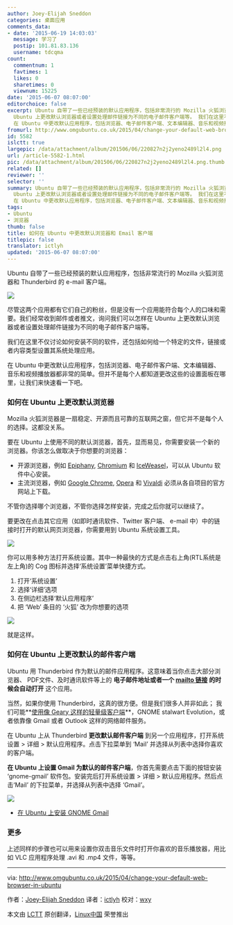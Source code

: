 ```yaml
---
author: Joey-Elijah Sneddon
categories: 桌面应用
comments_data:
- date: '2015-06-19 14:03:03'
  message: 学习了
  postip: 101.81.83.136
  username: tdcqma
count:
  commentnum: 1
  favtimes: 1
  likes: 0
  sharetimes: 0
  viewnum: 15225
date: '2015-06-07 08:07:00'
editorchoice: false
excerpt: Ubuntu 自带了一些已经预装的默认应用程序，包括非常流行的 Mozilla 火狐浏览器和 Thunderbird 的 e-mail 客户端。  尽管这两个应用都有它们自己的粉丝，但是没有一个应用能符合每个人的口味和需要。我们经常收到邮件或者推文，询问我们可以怎样在
  Ubuntu 上更改默认浏览器或者设置处理邮件链接为不同的电子邮件客户端等。 我们在这里不仅讨论如何安装不同的软件，还包括如何给一个特定的文件，链接或者内容类型设置其系统处理应用。
  在 Ubuntu 中更改默认应用程序，包括浏览器、电子邮件客户端、文本编辑器、音乐和视频播放器都非常的简
fromurl: http://www.omgubuntu.co.uk/2015/04/change-your-default-web-browser-in-ubuntu
id: 5582
islctt: true
largepic: /data/attachment/album/201506/06/220827n2j2yeno2489l2l4.png
url: /article-5582-1.html
pic: /data/attachment/album/201506/06/220827n2j2yeno2489l2l4.png.thumb.jpg
related: []
reviewer: ''
selector: ''
summary: Ubuntu 自带了一些已经预装的默认应用程序，包括非常流行的 Mozilla 火狐浏览器和 Thunderbird 的 e-mail 客户端。  尽管这两个应用都有它们自己的粉丝，但是没有一个应用能符合每个人的口味和需要。我们经常收到邮件或者推文，询问我们可以怎样在
  Ubuntu 上更改默认浏览器或者设置处理邮件链接为不同的电子邮件客户端等。 我们在这里不仅讨论如何安装不同的软件，还包括如何给一个特定的文件，链接或者内容类型设置其系统处理应用。
  在 Ubuntu 中更改默认应用程序，包括浏览器、电子邮件客户端、文本编辑器、音乐和视频播放器都非常的简
tags:
- Ubuntu
- 浏览器
thumb: false
title: 如何在 Ubuntu 中更改默认浏览器和 Email 客户端
titlepic: false
translator: ictlyh
updated: '2015-06-07 08:07:00'
---
```


Ubuntu 自带了一些已经预装的默认应用程序，包括非常流行的 Mozilla 火狐浏览器和 Thunderbird 的 e-mail 客户端。


![](/data/attachment/album/201506/06/220827n2j2yeno2489l2l4.png)


尽管这两个应用都有它们自己的粉丝，但是没有一个应用能符合每个人的口味和需要。我们经常收到邮件或者推文，询问我们可以怎样在 Ubuntu 上更改默认浏览器或者设置处理邮件链接为不同的电子邮件客户端等。


我们在这里不仅讨论如何安装不同的软件，还包括如何给一个特定的文件，链接或者内容类型设置其系统处理应用。


在 Ubuntu 中更改默认应用程序，包括浏览器、电子邮件客户端、文本编辑器、音乐和视频播放器都非常的简单。但并不是每个人都知道更改这些的设置面板在哪里，让我们来快速看一下吧。


### 如何在 Ubuntu 上更改默认浏览器


Mozilla 火狐浏览器是一扇稳定、开源而且可靠的互联网之窗，但它并不是每个人的选择。这都没关系。


要在 Ubuntu 上使用不同的默认浏览器，首先，显而易见，你需要安装一个新的浏览器。你该怎么做取决于你想要的浏览器：


* 开源浏览器，例如 [Epiphany](https://wiki.gnome.org/Apps/Web), [Chromium](https://apps.ubuntu.com/cat/applications/chromium-browser/) 和 [IceWeasel](https://wiki.debian.org/Iceweasel)，可以从 Ubuntu 软件中心安装。
* 主流浏览器，例如 [Google Chrome](https://www.google.co.uk/chrome/browser/desktop/), [Opera](http://www.opera.com/computer/linux) 和 [Vivaldi](https://vivaldi.com/#Download) 必须从各自项目的官方网站上下载。


不管你选择哪个浏览器，不管你选择怎样安装，完成之后你就可以继续了。


要更改在点击其它应用（如即时通讯软件、Twitter 客户端、 e-mail 中）中的链接时打开的默认网页浏览器，你需要用到 Ubuntu 系统设置工具。


![](/data/attachment/album/201506/06/220827bwtz6y1vpv1z36ub.jpg)


你可以用多种方法打开系统设置。其中一种最快的方式是点击右上角(RTL系统是左上角)的 Cog 图标并选择‘系统设置’菜单快捷方式。


1. 打开‘系统设置’
2. 选择‘详细’选项
3. 在侧边栏选择‘默认应用程序’
4. 把 ‘Web’ 条目的 ‘火狐’ 改为你想要的选项


![](/data/attachment/album/201506/06/220827w569yp6oob03cc60.jpg)


就是这样。


### 如何在 Ubuntu 上更改默认的邮件客户端


Ubuntu 用 Thunderbird 作为默认的邮件应用程序。这意味着当你点击大部分浏览器、 PDF文件、及时通讯软件等上的 **电子邮件地址或者一个 [mailto 链接](http://en.wikipedia.org/wiki/Mailto) 的时候会自动打开** 这个应用。


当然，如果你使用 Thunderbird，这真的很方便。但是我们很多人并非如此； 我们可能**[使用像 Geary 这样的轻量级客户端](/article-5511-1.html)**，GNOME stalwart Evolution，或者依靠像 Gmail 或者 Outlook 这样的网络邮件服务。


在 Ubuntu 上从 Thunderbird **更改默认邮件客户端** 到另一个应用程序，打开系统设置 > 详细 > 默认应用程序。点击下拉菜单到 ‘Mail’ 并选择从列表中选择你喜欢的客户端。


**在 Ubuntu 上设置 Gmail 为默认的邮件客户端**，你首先需要点击下面的按钮安装 ‘gnome-gmail’ 软件包。安装完后打开系统设置 > 详细 > 默认应用程序。然后点击‘Mail’ 的下拉菜单，并选择从列表中选择 ‘Gmail’。


![](/data/attachment/album/201506/06/220828h2w1pez2sgyq26zm.jpg)


* [在 Ubuntu 上安装 GNOME Gmail](apt://gnome-gmail)


### 更多


上述同样的步骤也可以用来设置你双击音乐文件时打开你喜欢的音乐播放器，用比如 VLC 应用程序处理 .avi 和 .mp4 文件，等等。




---


via: <http://www.omgubuntu.co.uk/2015/04/change-your-default-web-browser-in-ubuntu>


作者：[Joey-Elijah Sneddon](https://plus.google.com/117485690627814051450/?rel=author) 译者：[ictlyh](https://github.com/ictlyh) 校对：[wxy](https://github.com/wxy)


本文由 [LCTT](https://github.com/LCTT/TranslateProject) 原创翻译，[Linux中国](http://linux.cn/) 荣誉推出